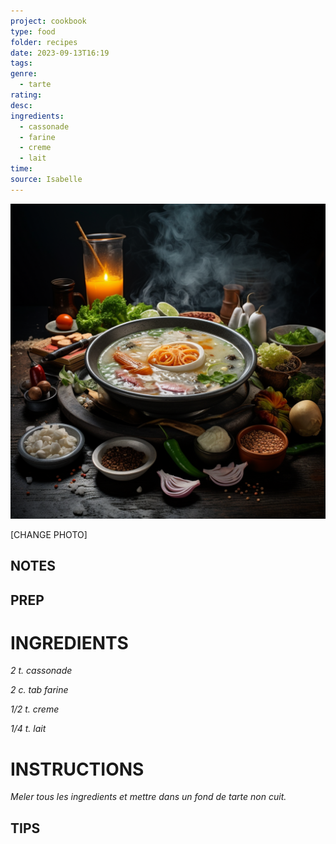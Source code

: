 ```yaml
---
project: cookbook
type: food
folder: recipes
date: 2023-09-13T16:19
tags: 
genre:
  - tarte
rating: 
desc: 
ingredients:
  - cassonade
  - farine
  - creme
  - lait
time: 
source: Isabelle
---
```


![IMAGE](_default.png)


[CHANGE PHOTO]


## NOTES




## PREP


# INGREDIENTS

_2 t. cassonade_

_2 c. tab farine_

_1/2 t. creme_

_1/4 t. lait_



# INSTRUCTIONS

_Meler tous les ingredients et mettre dans un_
_fond de tarte non cuit._



## TIPS



